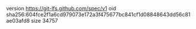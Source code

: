 version https://git-lfs.github.com/spec/v1
oid sha256:604fce2f1a6cd979073e172a3f475677bc841cf1d08848643dd56c81ae03afd8
size 34757
